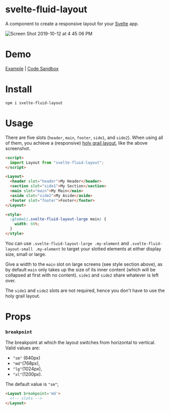 # svelte-fluid-layout

A component to create a responsive layout for your [Svelte](https://svelte.dev/) app.

![Screen Shot 2019-10-12 at 4 45 06 PM](https://user-images.githubusercontent.com/5746614/66703962-c95b3180-ed0f-11e9-9631-4ae017d2b916.png)

# Demo

[Example](https://5ew7j.csb.app/) | [Code Sandbox](https://codesandbox.io/s/svelte-fluid-layout-demo-5ew7j?fontsize=14&module=%2FApp.svelte)

# Install

`npm i svelte-fluid-layout`

# Usage

There are five slots (`header`, `main`, `footer`, `side1`, and `side2`). When using all of them, you achieve a (responsive) [holy grail layout](https://en.wikipedia.org/wiki/Holy_grail_(web_design)), like the above screenshot.

```html
<script>
  import Layout from "svelte-fluid-layout";
</script>

<Layout>
  <header slot="header">My Header</header>
  <section slot="side1">My Section</section>
  <main slot="main">My Main</main>
  <aside slot="side2">My Aside</aside>
  <footer slot="footer">Footer</footer>
</Layout>

<style>
  :global(.svelte-fluid-layout-large main) {
    width: 66%;
  }
</style>
```

You can use `.svelte-fluid-layout-large .my-element` and `.svelte-fluid-layout-small .my-element` to target your slotted elements at either display size, small or large.

Give a width to the `main` slot on large screens (see style section above), as by default `main` only takes up the size of its inner content (which will be collapsed at first with no content). `side1` and `side2` share whatever is left over.

The `side1` and `side2` slots are not required, hence you don't have to use the holy grail layout.

# Props

### `breakpoint`

The breakpoint at which the layout switches from horizontal to vertical. Valid values are:

 - `"sm"` (640px)
 - `"md"`(768px),
 - `"lg"`(1024px),
 - `"xl"`(1200px).
 
 The default value is `"sm"`;
 
 ```html
 <Layout breakpoint='md'>
   <!-- slots -->
 </Layout>
 ```

